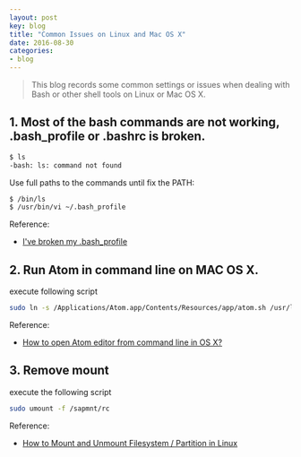 ```yaml
---
layout: post
key: blog
title: "Common Issues on Linux and Mac OS X"
date: 2016-08-30
categories:
- blog
---
```


> This blog records some common settings or issues when dealing with Bash or other shell tools on Linux or Mac OS X.

## 1. Most of the bash commands are not working, .bash_profile or .bashrc is broken.

```sh
$ ls
-bash: ls: command not found
```

Use full paths to the commands until fix the PATH:

```sh
$ /bin/ls
$ /usr/bin/vi ~/.bash_profile
```

Reference:
* [I've broken my .bash_profile](http://superuser.com/questions/170332/ive-broken-my-bash-profile)

## 2. Run Atom in command line on MAC OS X.
execute following script

```sh
sudo ln -s /Applications/Atom.app/Contents/Resources/app/atom.sh /usr/local/bin/atom
```

Reference:
* [How to open Atom editor from command line in OS X?](http://stackoverflow.com/questions/22390709/open-atom-editor-from-command-line)

## 3. Remove mount
execute the following script

```sh
sudo umount -f /sapmnt/rc
```

Reference:
* [How to Mount and Unmount Filesystem / Partition in Linux ](http://www.thegeekstuff.com/2013/01/mount-umount-examples/?utm_source=tuicool)
